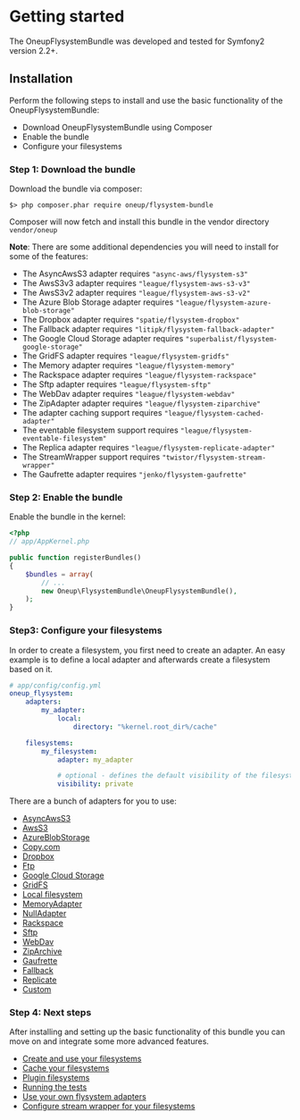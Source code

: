 # Getting started

The OneupFlysystemBundle was developed and tested for Symfony2 version 2.2+.

## Installation
Perform the following steps to install and use the basic functionality of the OneupFlysystemBundle:

* Download OneupFlysystemBundle using Composer
* Enable the bundle
* Configure your filesystems

### Step 1: Download the bundle

Download the bundle via composer:

```
$> php composer.phar require oneup/flysystem-bundle
```

Composer will now fetch and install this bundle in the vendor directory `vendor/oneup`

**Note**: There are some additional dependencies you will need to install for some of the features:

* The AsyncAwsS3 adapter requires `"async-aws/flysystem-s3"`
* The AwsS3v3 adapter requires `"league/flysystem-aws-s3-v3"`
* The AwsS3v2 adapter requires `"league/flysystem-aws-s3-v2"`
* The Azure Blob Storage adapter requires `"league/flysystem-azure-blob-storage"`
* The Dropbox adapter requires `"spatie/flysystem-dropbox"`
* The Fallback adapter requires `"litipk/flysystem-fallback-adapter"`
* The Google Cloud Storage adapter requires `"superbalist/flysystem-google-storage"`
* The GridFS adapter requires `"league/flysystem-gridfs"`
* The Memory adapter requires `"league/flysystem-memory"`
* The Rackspace adapter requires `"league/flysystem-rackspace"`
* The Sftp adapter requires `"league/flysystem-sftp"`
* The WebDav adapter requires `"league/flysystem-webdav"`
* The ZipAdapter adapter requires `"league/flysystem-ziparchive"`
* The adapter caching support requires `"league/flysystem-cached-adapter"`
* The eventable filesystem support requires `"league/flysystem-eventable-filesystem"`
* The Replica adapter requires `"league/flysystem-replicate-adapter"`
* The StreamWrapper support requires `"twistor/flysystem-stream-wrapper"`
* The Gaufrette adapter requires `"jenko/flysystem-gaufrette"`

### Step 2: Enable the bundle
Enable the bundle in the kernel:

``` php
<?php
// app/AppKernel.php

public function registerBundles()
{
    $bundles = array(
        // ...
        new Oneup\FlysystemBundle\OneupFlysystemBundle(),
    );
}
```

### Step3: Configure your filesystems
In order to create a filesystem, you first need to create an adapter. An easy example is to define a local adapter
and afterwards create a filesystem based on it.

```yaml
# app/config/config.yml
oneup_flysystem:
    adapters:
        my_adapter:
            local:
                directory: "%kernel.root_dir%/cache"

    filesystems:
        my_filesystem:
            adapter: my_adapter

            # optional - defines the default visibility of the filesystem: `public` or `private`(default)
            visibility: private
```

There are a bunch of adapters for you to use:

* [AsyncAwsS3](adapter_asyncawss3.md)
* [AwsS3](adapter_awss3.md)
* [AzureBlobStorage](adapter_azureblob.md)
* [Copy.com](https://github.com/copy-app/php-client-library)
* [Dropbox](adapter_dropbox.md)
* [Ftp](adapter_ftp.md)
* [Google Cloud Storage](adapter_googlecloudstorage.md)
* [GridFS](adapter_gridfs.md)
* [Local filesystem](adapter_local.md)
* [MemoryAdapter](adapter_memory.md)
* [NullAdapter](adapter_nulladapter.md)
* [Rackspace](adapter_rackspace.md)
* [Sftp](adapter_sftp.md)
* [WebDav](adapter_webdav.md)
* [ZipArchive](adapter_ziparchive.md)
* [Gaufrette](adapter_gaufrette.md)
* [Fallback](adapter_fallback.md)
* [Replicate](adapter_replicate.md)
* [Custom](adapter_custom.md)

### Step 4: Next steps

After installing and setting up the basic functionality of this bundle you can move on and integrate some more advanced features.

* [Create and use your filesystems](filesystem_create.md)
* [Cache your filesystems](filesystem_cache.md)
* [Plugin filesystems](filesystem_plugin.md)
* [Running the tests](tests.md)
* [Use your own flysystem adapters](adapter_custom.md)
* [Configure stream wrapper for your filesystems](filesystem_stream_wrapper.md)
